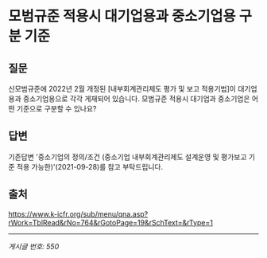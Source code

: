 # 모범규준 적용시 대기업용과 중소기업용 구분 기준

## 질문
신모범규준에 2022년 2월 개정된 [내부회계관리제도 평가 및 보고 적용기법]이 대기업용과 중소기업용으로 각각 게재되어 있습니다.
모범규준 적용시 대기업과 중소기업은 어떤 기준으로 구분할 수 있나요?

## 답변
기존답변 '중소기업의 정의/조건 (중소기업 내부회계관리제도 설계운영 및 평가보고 기준 적용 가능한)'(2021-09-28)를 참고 부탁드립니다.

## 출처
https://www.k-icfr.org/sub/menu/qna.asp?rWork=TblRead&rNo=764&rGotoPage=19&rSchText=&rType=1

---
*게시글 번호: 550*
